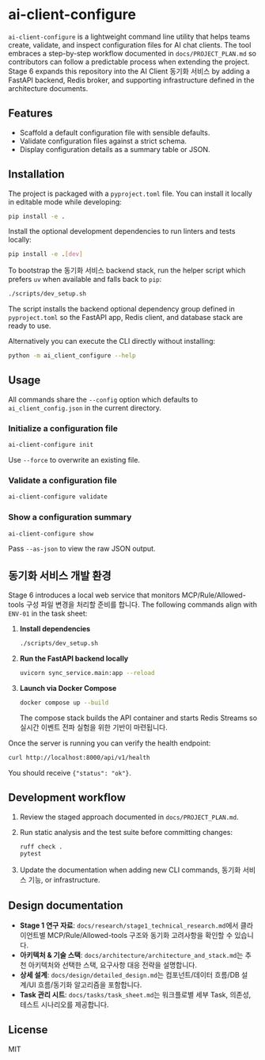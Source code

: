 # ai-client-configure

`ai-client-configure` is a lightweight command line utility that helps teams create,
validate, and inspect configuration files for AI chat clients. The tool embraces a
step-by-step workflow documented in `docs/PROJECT_PLAN.md` so contributors can follow
a predictable process when extending the project. Stage 6 expands this repository into
the AI Client 동기화 서비스 by adding a FastAPI backend, Redis broker, and supporting
infrastructure defined in the architecture documents.

## Features

- Scaffold a default configuration file with sensible defaults.
- Validate configuration files against a strict schema.
- Display configuration details as a summary table or JSON.

## Installation

The project is packaged with a `pyproject.toml` file. You can install it locally in
editable mode while developing:

```bash
pip install -e .
```

Install the optional development dependencies to run linters and tests locally:

```bash
pip install -e .[dev]
```

To bootstrap the 동기화 서비스 backend stack, run the helper script which prefers
`uv` when available and falls back to `pip`:

```bash
./scripts/dev_setup.sh
```

The script installs the backend optional dependency group defined in
`pyproject.toml` so the FastAPI app, Redis client, and database stack are ready to
use.

Alternatively you can execute the CLI directly without installing:

```bash
python -m ai_client_configure --help
```

## Usage

All commands share the `--config` option which defaults to `ai_client_config.json` in
the current directory.

### Initialize a configuration file

```bash
ai-client-configure init
```

Use `--force` to overwrite an existing file.

### Validate a configuration file

```bash
ai-client-configure validate
```

### Show a configuration summary

```bash
ai-client-configure show
```

Pass `--as-json` to view the raw JSON output.

## 동기화 서비스 개발 환경

Stage 6 introduces a local web service that monitors MCP/Rule/Allowed-tools 구성 파일
변경을 처리할 준비를 합니다. The following commands align with `ENV-01` in the task
sheet:

1. **Install dependencies**

   ```bash
   ./scripts/dev_setup.sh
   ```

2. **Run the FastAPI backend locally**

   ```bash
   uvicorn sync_service.main:app --reload
   ```

3. **Launch via Docker Compose**

   ```bash
   docker compose up --build
   ```

   The compose stack builds the API container and starts Redis Streams so 실시간
   이벤트 전파 실험을 위한 기반이 마련됩니다.

Once the server is running you can verify the health endpoint:

```bash
curl http://localhost:8000/api/v1/health
```

You should receive `{"status": "ok"}`.

## Development workflow

1. Review the staged approach documented in `docs/PROJECT_PLAN.md`.
2. Run static analysis and the test suite before committing changes:

   ```bash
   ruff check .
   pytest
   ```

3. Update the documentation when adding new CLI commands, 동기화 서비스 기능, or
   infrastructure.

## Design documentation

- **Stage 1 연구 자료**: `docs/research/stage1_technical_research.md`에서 클라이언트별 MCP/Rule/Allowed-tools 구조와 동기화 고려사항을 확인할 수 있습니다.
- **아키텍처 & 기술 스택**: `docs/architecture/architecture_and_stack.md`는 추천 아키텍처와 선택한 스택, 요구사항 대응 전략을 설명합니다.
- **상세 설계**: `docs/design/detailed_design.md`는 컴포넌트/데이터 흐름/DB 설계/UI 흐름/동기화 알고리즘을 포함합니다.
- **Task 관리 시트**: `docs/tasks/task_sheet.md`는 워크플로별 세부 Task, 의존성, 테스트 시나리오를 제공합니다.

## License

MIT
